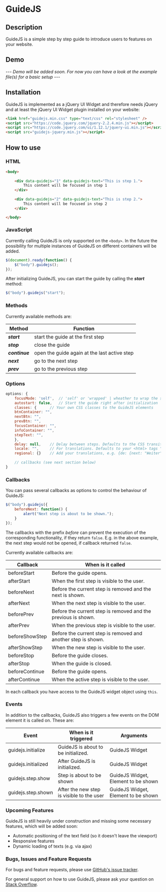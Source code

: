 # GuideJS

## Description
GuideJS is a simple step by step guide to introduce users to features on your website.

## Demo
_--- Demo will be added soon. For now you can have a look at the example file(s) for a basic setup ---_

## Installation
GuideJS is implemented as a jQuery UI Widget and therefore needs jQuery and at least the jQuery UI Widget plugin installed on your website:

```html
<link href="guidejs.min.css" type="text/css" rel="stylesheet" />
<script src="https://code.jquery.com/jquery-2.2.4.min.js"></script>
<script src="https://code.jquery.com/ui/1.12.1/jquery-ui.min.js"></script>
<script src="guidejs-jquery.min.js"></script>
```

## How to use

### HTML
```html
<body>
	
	<div data-guidejs="1" data-guidejs-text="This is step 1.">
		This content will be focused in step 1
	</div>
	
	<div data-guidejs="2" data-guidejs-text="This is step 2.">
		This content will be focused in step 2
	</div>

</body>
```

### JavaScript
Currently calling GuideJS is only supported on the ```<body>```. In the future the possibility for multiple instances of GuideJS on different containers will be added.
```js
$(document).ready(function() {
    $("body").guidejs();
});
```

After initializing GuideJS, you can start the guide by calling the **_start_** method:
```js
$("body").guidejs("start");
```

### Methods
Currently available methods are:

| Method         | Function                                     |
| -------------- | -------------------------------------------- |
| **_start_**    | start the guide at the first step            |
| **_stop_**     | close the guide                              |
| **_continue_** | open the guide again at the last active step |
| **_next_**     | go to the next step                          |
| **_prev_**     | go to the previous step                      |

### Options
```js
options: {
    focusMode: 'self',	// 'self' or 'wrapped' | wheather to wrap the step element with a container or add GuideJS classes directly
    autostart: false,	// Start the guide right after initialization
    classes: {		// Your own CSS classes to the GuideJS elements
	btnContainer: "",
	nextBtn: "",
	prevBtn: "",
	focusContainer: "",
	infoContainer: "",
	stepText: "",
    },
    delay: null,	// Delay between steps. Defaults to the CSS transition-duration of the .gjs-ghost element
    locale: "",		// For translations. Defaults to your <html> tags "lang" attribute
    regional: {}	// Add your translations, e.g. {de: {next: "Weiter", prev: "Zurück"}}
    
    // callbacks (see next section below)
}
```

### Callbacks
You can pass several callbacks as options to control the behaviour of GuideJS:

```js
$("body").guidejs({
	beforeNext: function() {
		alert("Next step is about to be shown.");
	}
});
```

The callbacks with the prefix _before_ can prevent the execution of the corresponding functionality, if they return ```false```. E.g. in the above example, the next step would not be opened, if callback returned ```false```.

Currently available callbacks are:

| Callback      	| When is it called                                             |
| ----------------- | ------------------------------------------------------------- |
| beforeStart		| Before the guide opens.                                       |
| afterStart		| When the first step is visible to the user.                   |
| beforeNext		| Before the current step is removed and the next is shown.     |
| afterNext			| When the next step is visible to the user.                    |
| beforePrev		| Before the current step is removed and the previous is shown. |
| afterPrev			| When the previous step is visible to the user.                |
| beforeShowStep	| Before the current step is removed and another step is shown. |
| afterShowStep		| When the new step is visible to the user.                     |
| beforeStop		| Before the guide closes.                                      |
| afterStop			| When the guide is closed.                                     |
| beforeContinue	| Before the guide opens.                                       |
| afterContinue		| When the active step is visible to the user.                  |

In each callback you have access to the GuideJS widget object using ```this```.

### Events
In addition to the callbacks, GuideJS also triggers a few events on the DOM element it is called on. These are:

| Event      	      | When is it triggered                            | Arguments                           |
| ------------------- | ----------------------------------------------- | ----------------------------------- |
| guidejs.initialize  | GuideJS is about to be initialized.             | GuideJS Widget                      |
| guidejs.initialized |	After GuideJS is initialized.                   | GuideJS Widget                      |
| guidejs.step.show	  | Step is about to be shown 						| GuideJS Widget, Element to be shown |
| guidejs.step.shown  |	After the new step is visible to the user       | GuideJS Widget, Element to be shown |

### Upcoming Features
GuideJS is still heavily under construction and missing some necessary features, which will be added soon:

- Automatic positioning of the text field (so it doesn't leave the viewport)
- Responsive features
- Dynamic loading of texts (e.g. via ajax)

### Bugs, Issues and Feature Requests
For bugs and feature requests, please use [GitHub's issue tracker](https://github.com/tamajoo/GuideJS/issues/new).

For general support on how to use GuideJS, please ask your question on [Stack Overflow](https://stackoverflow.com/).
